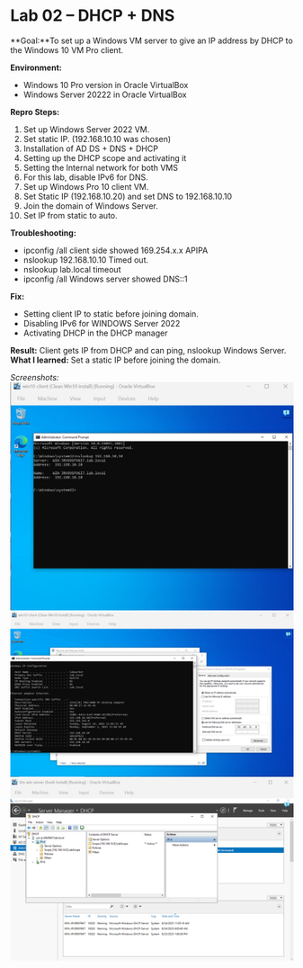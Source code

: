 # Lab 02 – DHCP + DNS

**Goal:**To set up a Windows VM server to give an IP address by DHCP to the Windows 10 VM Pro client.

**Environment:**
- Windows 10 Pro version in Oracle VirtualBox
- Windows Server 20222 in Oracle VirtualBox

**Repro Steps:**
1. Set up Windows Server 2022 VM.
2. Set static IP. (192.168.10.10 was chosen)
3. Installation of AD DS + DNS + DHCP
4. Setting up the DHCP scope and activating it
5. Setting the Internal network for both VMS
6. For this lab, disable IPv6 for DNS.
7. Set up Windows Pro 10 client VM.
8. Set Static IP (192.168.10.20) and set DNS to 192.168.10.10
9. Join the domain of Windows Server.
10. Set IP from static to auto.

**Troubleshooting:**
- ipconfig /all client side showed 169.254.x.x APIPA
- nslookup 192.168.10.10 Timed out.
- nslookup lab.local timeout
- ipconfig /all Windows server showed DNS::1

**Fix:**
- Setting client IP to static before joining domain.
- Disabling IPv6 for WINDOWS Server 2022
- Activating DHCP in the DHCP manager

**Result:** Client gets IP from DHCP and can ping, nslookup Windows Server.  
**What I learned:** Set a static IP before joining the domain.

_Screenshots:_
![dns](screenshots/DNS.png)
![dhcp](screenshots/DHCP.png)
![scope](screenshots/SCOPE.png)


